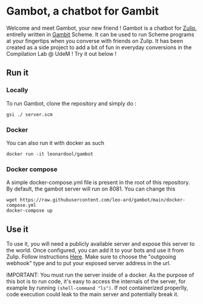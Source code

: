 # Gambot, a chatbot for Gambit

Welcome and meet Gambot, your new friend ! Gambot is a chatbot for [Zulip](https://zulip.com/), entirelly written in [Gambit](https://gambitscheme.org/) Scheme. It can be used to run Scheme programs at your fingertips when you converse with friends on Zulip. It has been created as a side project to add a bit of fun in everyday conversions in the Compilation Lab @ UdeM ! Try it out below !

## Run it 
### Locally
To run Gambot, clone the repository and simply do :
```
gsi ./ server.scm
```

### Docker
You can also run it with docker as such

```
docker run -it leonardool/gambot
```

### Docker compose
A simple docker-compose.yml file is present in the root of this repository. By default, the gambot server will run on 8081. You can change this

```
wget https://raw.githubusercontent.com/leo-ard/gambot/main/docker-compose.yml
docker-compose up
```

## Use it

To use it, you will need a publicly available server and expose this server to the world. Once configured, you can add it to your bots and use it from Zulip. Follow instructions [Here](https://zulip.com/help/add-a-bot-or-integration). Make sure to choose the "outgooing webhook" type and to put your exposed server address in the url.

IMPORTANT: You must run the server inside of a docker. As the purpose of this bot is to run code, it's easy to access the internals of the server, for example by running `(shell-command "ls")`. If not containerized properlly, code execution could leak to the main server and potentially break it.


